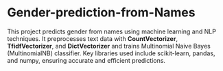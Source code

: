 # Gender-prediction-from-Names
This project predicts gender from names using machine learning and NLP techniques. It preprocesses text data with **CountVectorizer**, **TfidfVectorizer**, and **DictVectorizer** and trains Multinomial Naive Bayes (MultinomialNB) classifier. Key libraries used include scikit-learn, pandas, and numpy, ensuring accurate and efficient predictions.
